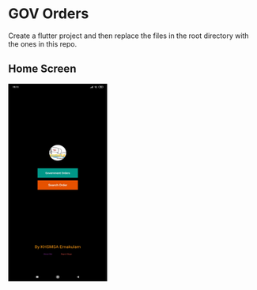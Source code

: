 # GOV Orders

Create a flutter project and then replace the files in the root directory with the ones in this repo.

## Home Screen
<img src="https://github.com/Corruption13/GovOrders/blob/master/docs/Images/home.jpg?raw=true"  width="200" height="400" />

